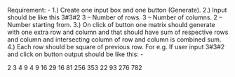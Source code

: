 Requirement: -
1.) Create one input box and one button (Generate).
2.) Input should be like this 3#3#2
3 – Number of rows.
3 – Number of columns.
2 – Number starting from.
3.) On click of button one matrix should generate with one extra row and column and that should have sum of respective rows and column and intersecting column of row and column is combined sum.
4.) Each row should be square of previous row.
For e.g. If user input 3#3#2 and click on button output should be like this: - 

2  	3       4       9
4 	9       16      29
16	81	256	353
22	93	276	782

